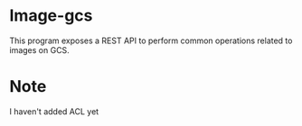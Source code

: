 # Image-gcs
This program exposes a REST API to perform common operations related to images on GCS.

# Note
I haven't added ACL yet
